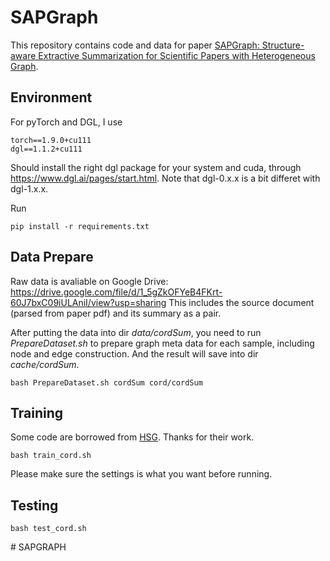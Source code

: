 # SAPGraph
This repository contains code and data for paper [SAPGraph: Structure-aware Extractive Summarization for Scientific Papers with Heterogeneous Graph](https://aclanthology.org/2022.aacl-main.44/). 

## Environment
For pyTorch and DGL, I use
```
torch==1.9.0+cu111
dgl==1.1.2+cu111
```
Should install the right dgl package for your system and cuda, through https://www.dgl.ai/pages/start.html. Note that dgl-0.x.x is a bit differet with dgl-1.x.x.

Run 
```
pip install -r requirements.txt
```

## Data Prepare
Raw data is avaliable on Google Drive:
https://drive.google.com/file/d/1_5gZkOFYeB4FKrt-60J7bxC09iULAniI/view?usp=sharing
This includes the source document (parsed from paper pdf) and its summary as a pair.

After putting the data into dir *data/cordSum*, you need to run *PrepareDataset.sh* to prepare graph meta data for each sample, including node and edge construction. And the result will save into dir *cache/cordSum*.
```
bash PrepareDataset.sh cordSum cord/cordSum
```

## Training

Some code are borrowed from [HSG](https://github.com/dqwang122/HeterSumGraph). Thanks for their work.
```
bash train_cord.sh
```
Please make sure the settings is what you want before running.

## Testing

```
bash test_cord.sh
```
#   S A P G R A P H  
 